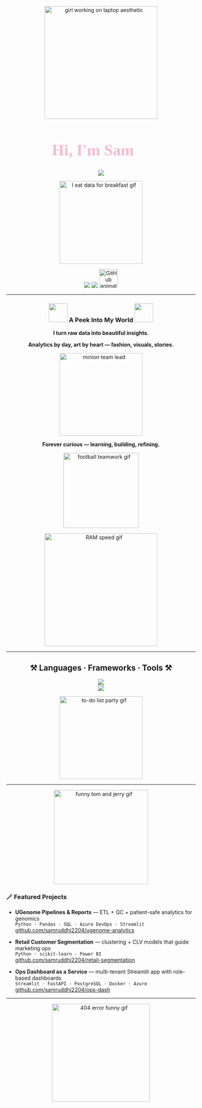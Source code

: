 <!-- 🌸 Samruddhi Wasnik – Balanced Chic & Fun GitHub Profile -->

<!-- 🎀 Opening aesthetic gif -->
<p align="center">
  <img src="https://media0.giphy.com/media/v1.Y2lkPWVjZjA1ZTQ3bTh1a2wwODB3N2U3eDduYzJ5ZXRrbHphNGRuMDNtdHB5M245cXBjNCZlcD12MV9naWZzX3JlbGF0ZWQmY3Q9Zw/S9RnJWRWoiRZlHgaHa/giphy.webp" width="300" alt="girl working on laptop aesthetic"/>
</p>

<!-- 🌸 Handwritten intro -->
<h1 align="center" style="font-family:'Brush Script MT', cursive; font-size:42px; color:#F4BBD0;">
  Hi, I'm Sam 💖
</h1>

<!-- ✨ Typing intro paragraph -->
<p align="center">
  <img src="https://readme-typing-svg.herokuapp.com/?font=Plus+Jakarta+Sans&size=22&duration=4500&pause=800&color=E8A0BF&center=true&vCenter=true&width=800&lines=Data-driven+%7C+Design-minded+%7C+Always+curious;Turning+raw+data+into+stories+that+matter;Bridging+tech,+analytics,+and+fashion-tech+to+create+impact" />
</p>

<!-- 🥣 I eat data for breakfast gif -->
<p align="center">
  <img src="https://media.giphy.com/media/JWuBH9rCO2uZuHBFpm/giphy.gif" width="220" alt="I eat data for breakfast gif"/>
</p>

<!-- 🌐 Contact icons -->
<p align="center">
  <a href="mailto:samruddhi2204@gmail.com"><img src="https://img.shields.io/badge/Email-FFC0CB?style=for-the-badge&logo=minutemailer&logoColor=000"/></a>
  <a href="https://www.linkedin.com/in/samruddhi-wasnik/"><img src="https://img.shields.io/badge/LinkedIn-A6C1EE?style=for-the-badge&logo=linkedin&logoColor=fff"/></a>
  <a href="https://github.com/samruddhi2204"><img src="https://media3.giphy.com/media/v1.Y2lkPWVjZjA1ZTQ3eWJ2amZ1aTNocm9hYmwzc2g0NG1hN3YxdmFuOTV3aHdqN2hveXhkcyZlcD12MV9naWZzX3NlYXJjaCZjdD1n/du3J3cXyzhj75IOgvA/200w.webp" width="50" alt="GitHub animated icon"/></a>
</p>

---

<h3 align="center">
  <img src="https://github.com/harshjuly12/harshjuly12/assets/112745312/39f604ab-0928-453b-b8af-ee382fdb48af" width="50">
  A Peek Into My World
  <img src="https://github.com/harshjuly12/harshjuly12/assets/112745312/39f604ab-0928-453b-b8af-ee382fdb48af" width="50">
</h3>

<p align="center"><b>I turn raw data into beautiful insights.</b></p>

<p align="center"><b>Analytics by day, art by heart — fashion, visuals, stories.</b></p>

<!-- 😎 Minion Team Lead gif -->
<p align="center">
  <img src="https://media1.giphy.com/media/v1.Y2lkPTc5MGI3NjExYW1zY29lbWppczM5bzRxY2JuMHF4ZzAyM2MxamxyNTZhd2pzbDM5dCZlcD12MV9pbnRlcm5hbF9naWZfYnlfaWQmY3Q9Zw/S8VTGrBPjwo7GnIGiE/giphy.gif" width="220" alt="minion team lead"/>
</p>

<p align="center"><b>Forever curious — learning, building, refining.</b></p>

<!-- ⚽ Football gif -->
<p align="center">
  <img src="https://media.giphy.com/media/rpVYcs1rWB6bFIsdCb/giphy.gif" width="200" alt="football teamwork gif"/>
</p>

<!-- 🔥 OnePlus RAM gif -->
<p align="center">
  <img src="https://media.giphy.com/media/11vhCpFcD3um7m/giphy.gif" width="300" alt="RAM speed gif"/>
</p>

---

<h2 align="center">⚒️ Languages · Frameworks · Tools ⚒️</h2>

<div align="center">
<img src="https://skillicons.dev/icons?i=python,js,ts,react,nodejs,postgres,mysql,docker,git,azure&perline=9" />
<br>
<img src="https://skillicons.dev/icons?i=aws,figma,vscode,github,pandas,streamlit,jira,excel,powerbi&perline=9" />
</div>

<!-- 📝 To-do Party gif -->
<p align="center">
  <img src="https://media0.giphy.com/media/v1.Y2lkPWVjZjA1ZTQ3cG81YnZxYzl3bDZ2bXo4cjZ5cGt5aDRvY2l2YXpvamp5ZzNzNXZ6MSZlcD12MV9naWZzX3JlbGF0ZWQmY3Q9Zw/Y0b2MpUTfnrUa3jIM7/giphy.webp" width="220" alt="to-do list party gif"/>
</p>

---

<!-- 🐭 Tom & Jerry chaos gif -->
<p align="center">
  <img src="https://media3.giphy.com/media/v1.Y2lkPTc5MGI3NjExMDE4b3o4cXR4ZWdsN2hrMzR0dDNyaGpvOWdkMzBybjY4ZGpicW02dyZlcD12MV9pbnRlcm5hbF9naWZfYnlfaWQmY3Q9Zw/sNpgrhRUmhJhDQCceA/giphy.gif" width="250" alt="funny tom and jerry gif"/>
</p>

### 🪄 Featured Projects
- **UGenome Pipelines & Reports** — ETL + QC + patient-safe analytics for genomics  
  `Python · Pandas · SQL · Azure DevOps · Streamlit`  
  [github.com/samruddhi2204/ugenome-analytics](https://github.com/samruddhi2204/ugenome-analytics)

- **Retail Customer Segmentation** — clustering + CLV models that guide marketing ops  
  `Python · scikit-learn · Power BI`  
  [github.com/samruddhi2204/retail-segmentation](https://github.com/samruddhi2204/retail-segmentation)

- **Ops Dashboard as a Service** — multi-tenant Streamlit app with role-based dashboards  
  `Streamlit · FastAPI · PostgreSQL · Docker · Azure`  
  [github.com/samruddhi2204/ops-dash](https://github.com/samruddhi2204/ops-dash)

---

<!-- 🚫 404 gif ending -->
<p align="center">
  <img src="https://media3.giphy.com/media/v1.Y2lkPTc5MGI3NjExdHJvZTE3ZGU5dnN4NWJtNTV2MHh1YWVrdHA1c2FmMjUzdzRldDEyaiZlcD12MV9pbnRlcm5hbF9naWZfYnlfaWQmY3Q9Zw/8L0Pky6C83SzkzU55a/giphy.gif" width="260" alt="404 error funny gif"/>
</p>
